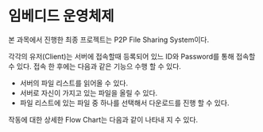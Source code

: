 # 임베디드 운영체제

본 과목에서 진행한 최종 프로젝트는 P2P File Sharing System이다.

각각의 유저(Client)는 서버에 접속할때 등록되어 있느 ID와 Password를 통해 접속할 수 있다.
접속 한 후에는 다음과 같은 기능으 수행 할 수 있다. 
- 서버의 파일 리스트를 읽어올 수 있다.
- 서버로 자신이 가지고 있는 파일을 올릴 수 있다. 
- 파일 리스트에 있는 파일 중 하나를 선택해서 다운로드를 진행 할 수 있다. 

작동에 대한 상세한 Flow Chart는 다음과 같이 나타내 지 수 있다. 
